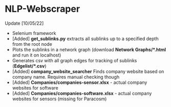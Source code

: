 # NLP-Webscraper

Update [10/05/22]
- Selenium framework
- [Added] **get_sublinks.py** extracts all sublinks up to a specified depth from the root node
- Plots the sublinks in a network graph (download **Network Graphs/\*.html** and run it on localhost)
- Generates csv with all graph edges for tracking of sublinks (**Edgelist/\*.csv**)
- [Added] **company_website_searcher** Finds company website based on company name. Requires manual checking though
- [Added] **Companies/companies-sensor.xlsx** - actual company websites for software
- [Added] **Companies/companies-software.xlsx** - actual company websites for sensors (missing for Paracosm)
